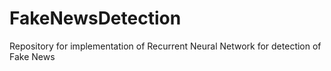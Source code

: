 # FakeNewsDetection
Repository for implementation of Recurrent Neural Network for detection of Fake News
